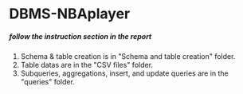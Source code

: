 # DBMS-NBAplayer

##### follow the instruction section in the report

1. Schema & table creation is in "Schema and table creation" folder.
2. Table datas are in the "CSV files" folder.
3. Subqueries, aggregations, insert, and update queries are in the "queries" folder.
